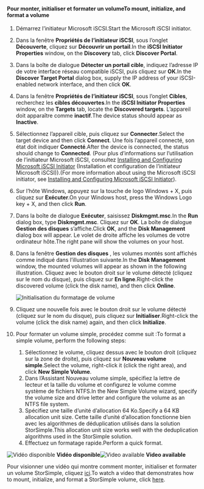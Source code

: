 <!--author=SharS last changed: 9/17/15-->

#### <a name="to-mount-initialize-and-format-a-volume"></a><span data-ttu-id="ed1a6-101">Pour monter, initialiser et formater un volume</span><span class="sxs-lookup"><span data-stu-id="ed1a6-101">To mount, initialize, and format a volume</span></span>
1. <span data-ttu-id="ed1a6-102">Démarrez l’initiateur Microsoft iSCSI.</span><span class="sxs-lookup"><span data-stu-id="ed1a6-102">Start the Microsoft iSCSI initiator.</span></span>
2. <span data-ttu-id="ed1a6-103">Dans la fenêtre **Propriétés de l’initiateur iSCSI**, sous l’onglet **Découverte**, cliquez sur **Découvrir un portail**.</span><span class="sxs-lookup"><span data-stu-id="ed1a6-103">In the **iSCSI Initiator Properties** window, on the **Discovery** tab, click **Discover Portal**.</span></span>
3. <span data-ttu-id="ed1a6-104">Dans la boîte de dialogue **Détecter un portail cible**, indiquez l’adresse IP de votre interface réseau compatible iSCSI, puis cliquez sur **OK**.</span><span class="sxs-lookup"><span data-stu-id="ed1a6-104">In the **Discover Target Portal** dialog box, supply the IP address of your iSCSI-enabled network interface, and then click **OK**.</span></span> 
4. <span data-ttu-id="ed1a6-105">Dans la fenêtre **Propriétés de l’initiateur iSCSI**, sous l’onglet **Cibles**, recherchez les **cibles découvertes**.</span><span class="sxs-lookup"><span data-stu-id="ed1a6-105">In the **iSCSI Initiator Properties** window, on the **Targets** tab, locate the **Discovered targets**.</span></span> <span data-ttu-id="ed1a6-106">L’appareil doit apparaître comme **inactif**.</span><span class="sxs-lookup"><span data-stu-id="ed1a6-106">The device status should appear as **Inactive**.</span></span>
5. <span data-ttu-id="ed1a6-107">Sélectionnez l’appareil cible, puis cliquez sur **Connecter**.</span><span class="sxs-lookup"><span data-stu-id="ed1a6-107">Select the target device and then click **Connect**.</span></span> <span data-ttu-id="ed1a6-108">Une fois l’appareil connecté, son état doit indiquer **Connecté**.</span><span class="sxs-lookup"><span data-stu-id="ed1a6-108">After the device is connected, the status should change to **Connected**.</span></span> <span data-ttu-id="ed1a6-109">(Pour plus d’informations sur l’utilisation de l’initiateur Microsoft iSCSI, consultez [Installing and Configuring Microsoft iSCSI Initiator][1] (Installation et configuration de l’initiateur Microsoft iSCSI)).</span><span class="sxs-lookup"><span data-stu-id="ed1a6-109">(For more information about using the Microsoft iSCSI initiator, see [Installing and Configuring Microsoft iSCSI Initiator][1]).</span></span>
6. <span data-ttu-id="ed1a6-110">Sur l’hôte Windows, appuyez sur la touche de logo Windows + X, puis cliquez sur **Exécuter**.</span><span class="sxs-lookup"><span data-stu-id="ed1a6-110">On your Windows host, press the Windows Logo key + X, and then click **Run**.</span></span> 
7. <span data-ttu-id="ed1a6-111">Dans la boîte de dialogue **Exécuter**, saisissez **Diskmgmt.msc**.</span><span class="sxs-lookup"><span data-stu-id="ed1a6-111">In the **Run** dialog box, type **Diskmgmt.msc**.</span></span> <span data-ttu-id="ed1a6-112">Cliquez sur **OK**. La boîte de dialogue **Gestion des disques** s’affiche.</span><span class="sxs-lookup"><span data-stu-id="ed1a6-112">Click **OK**, and the **Disk Management** dialog box will appear.</span></span> <span data-ttu-id="ed1a6-113">Le volet de droite affiche les volumes de votre ordinateur hôte.</span><span class="sxs-lookup"><span data-stu-id="ed1a6-113">The right pane will show the volumes on your host.</span></span>
8. <span data-ttu-id="ed1a6-114">Dans la fenêtre **Gestion des disques** , les volumes montés sont affichés comme indiqué dans l’illustration suivante.</span><span class="sxs-lookup"><span data-stu-id="ed1a6-114">In the **Disk Management** window, the mounted volumes will appear as shown in the following illustration.</span></span> <span data-ttu-id="ed1a6-115">Cliquez avec le bouton droit sur le volume détecté (cliquez sur le nom du disque), puis cliquez sur **En ligne**.</span><span class="sxs-lookup"><span data-stu-id="ed1a6-115">Right-click the discovered volume (click the disk name), and then click **Online**.</span></span>
   
     ![Initialisation du formatage de volume](./media/storsimple-mount-initialize-format-volume/HCS_InitializeFormatVolume-include.png) 
9. <span data-ttu-id="ed1a6-117">Cliquez une nouvelle fois avec le bouton droit sur le volume détecté (cliquez sur le nom du disque), puis cliquez sur **Initialiser**.</span><span class="sxs-lookup"><span data-stu-id="ed1a6-117">Right-click the volume (click the disk name) again, and then click **Initialize**.</span></span>
10. <span data-ttu-id="ed1a6-118">Pour formater un volume simple, procédez comme suit :</span><span class="sxs-lookup"><span data-stu-id="ed1a6-118">To format a simple volume, perform the following steps:</span></span>
    
    1. <span data-ttu-id="ed1a6-119">Sélectionnez le volume, cliquez dessus avec le bouton droit (cliquez sur la zone de droite), puis cliquez sur **Nouveau volume simple**.</span><span class="sxs-lookup"><span data-stu-id="ed1a6-119">Select the volume, right-click it (click the right area), and click **New Simple Volume**.</span></span>
    2. <span data-ttu-id="ed1a6-120">Dans l’Assistant Nouveau volume simple, spécifiez la lettre de lecteur et la taille du volume et configurez le volume comme système de fichiers NTFS.</span><span class="sxs-lookup"><span data-stu-id="ed1a6-120">In the New Simple Volume wizard, specify the volume size and drive letter and configure the volume as an NTFS file system.</span></span>
    3. <span data-ttu-id="ed1a6-121">Spécifiez une taille d’unité d’allocation 64 Ko.</span><span class="sxs-lookup"><span data-stu-id="ed1a6-121">Specify a 64 KB allocation unit size.</span></span> <span data-ttu-id="ed1a6-122">Cette taille d’unité d’allocation fonctionne bien avec les algorithmes de déduplication utilisés dans la solution StorSimple.</span><span class="sxs-lookup"><span data-stu-id="ed1a6-122">This allocation unit size works well with the deduplication algorithms used in the StorSimple solution.</span></span>
    4. <span data-ttu-id="ed1a6-123">Effectuez un formatage rapide.</span><span class="sxs-lookup"><span data-stu-id="ed1a6-123">Perform a quick format.</span></span>

<span data-ttu-id="ed1a6-124">![Vidéo disponible](./media/storsimple-mount-initialize-format-volume/Video_icon.png) **Vidéo disponible**</span><span class="sxs-lookup"><span data-stu-id="ed1a6-124">![Video available](./media/storsimple-mount-initialize-format-volume/Video_icon.png) **Video available**</span></span>

<span data-ttu-id="ed1a6-125">Pour visionner une vidéo qui montre comment monter, initialiser et formater un volume StorSimple, cliquez [ici](https://azure.microsoft.com/documentation/videos/mount-initialize-and-format-a-storsimple-volume/).</span><span class="sxs-lookup"><span data-stu-id="ed1a6-125">To watch a video that demonstrates how to mount, initialize, and format a StorSimple volume, click [here](https://azure.microsoft.com/documentation/videos/mount-initialize-and-format-a-storsimple-volume/).</span></span>

<!--Link references-->
[1]: https://technet.microsoft.com/library/ee338480(WS.10).aspx
